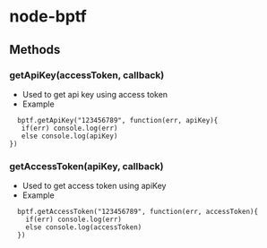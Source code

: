 # node-bptf

## Methods
### getApiKey(accessToken, callback)  
* Used to get api key using access token  
* Example   
```
  bptf.getApiKey("123456789", function(err, apiKey){
   if(err) console.log(err)
   else console.log(apiKey)
}) 

```
### getAccessToken(apiKey, callback)
* Used to get access token using apiKey
* Example  
```
  bptf.getAccessToken("123456789", function(err, accessToken){
    if(err) console.log(err)
    else console.log(accessToken)
  })
```
